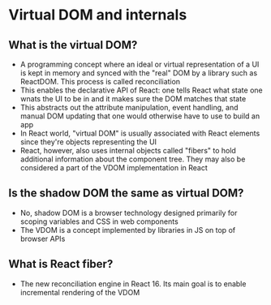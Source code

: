 # Virtual DOM and internals

## What is the virtual DOM?

- A programming concept where an ideal or virtual representation of a UI is kept in memory and synced with the "real" DOM by a library such as ReactDOM. This process is called reconciliation
- This enables the declarative API of React: one tells React what state one wnats the UI to be in and it makes sure the DOM matches that state
- This abstracts out the attribute manipulation, event handling, and manual DOM updating that one would otherwise have to use to build an app
- In React world, "virtual DOM" is usually associated with React elements since they're objects representing the UI
- React, however, also uses internal objects called "fibers" to hold additional information about the component tree. They may also be considered a part of the VDOM implementation in React

## Is the shadow DOM the same as virtual DOM?

- No, shadow DOM is a browser technology designed primarily for scoping variables and CSS in web components
- The VDOM is a concept implemented by libraries in JS on top of browser APIs

## What is React fiber?

- The new reconciliation engine in React 16. Its main goal is to enable incremental rendering of the VDOM